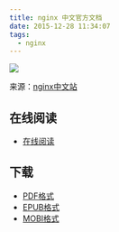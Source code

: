 ```yaml
---
title: nginx 中文官方文档
date: 2015-12-28 11:34:07
tags:
  - nginx
---
```


![](https://ek8whxe.cloudimg.io/s/width/226/https://www.gitbook.com/cover/book/wizardforcel/nginx-doc.jpg?build=1450072788295&v=12.0.2)

来源：[nginx中文站](http://www.nginx.cn)

<!--more-->

## 在线阅读 ##

+ [在线阅读](https://www.gitbook.com/book/wizardforcel/nginx-doc/details)

## 下载 ##

+ [PDF格式](https://www.gitbook.com/download/pdf/book/wizardforcel/nginx-doc)
+ [EPUB格式](https://www.gitbook.com/download/epub/book/wizardforcel/nginx-doc)
+ [MOBI格式](https://www.gitbook.com/download/mobi/book/wizardforcel/nginx-doc)